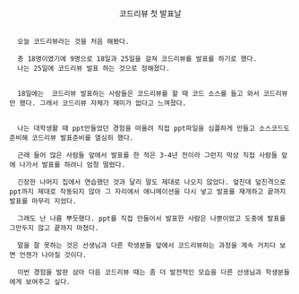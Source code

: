 <center>코드리뷰 첫 발표날</center>                                         


      오늘 코드리뷰라는 것을 처음 해봤다.

      총 18명이였기에 9명으로 18일과 25일을 걸쳐 코드리뷰를 발표를 하기로 했다.
      나는 25일에 코드리뷰 발표 하는 것으로 정해졌다.


      18일에는  코드리뷰 발표하는 사람들은 코드리뷰를 할 때 코드 소스를 들고 와서 코드리뷰만 했다. 그래서 코드리뷰 자체가 재미가 없다고 느껴졌다.


      나는 대학생활 때 ppt만들었던 경험을 떠올려 직접 ppt파일을 심플하게 만들고 소스코드도 준비해 코드리뷰 발표준비를 열심히 했다.

      근래 들어 많은 사람들 앞에서 발표를 한 적은 3-4년 전이라 그런지 막상 직접 사람들 앞에 나가서 발표를 하려니 엄청 떨렸다.

      긴장한 나머지 집에서 연습했던 것과 달리 말도 제대로 나오지 않았다. 엎친데 덮친격으로 ppt까지 제대로 작동되지 않아 그 자리에서 애니메이션을 다시 넣고 발표를 재개하고 끝까지 발표를 마무리 지었다.

      그래도 난 나름 뿌듯했다. ppt를 직접 만들어서 발표한 사람은 나뿐이었고 도중에 발표를 그만두지 않고 끝까지 마쳤다. 
      
      말을 잘 못하는 것은 선생님과 다른 학생분들 앞에서 코드리뷰하는 과정을 계속 거치다 보면 언젠가 나아질 것이다. 

      이번 경험을 발판 삼아 다음 코드리뷰 때는 좀 더 발전적인 모습을 다른 선생님과 학생분들에게 보여주고 싶다. 


